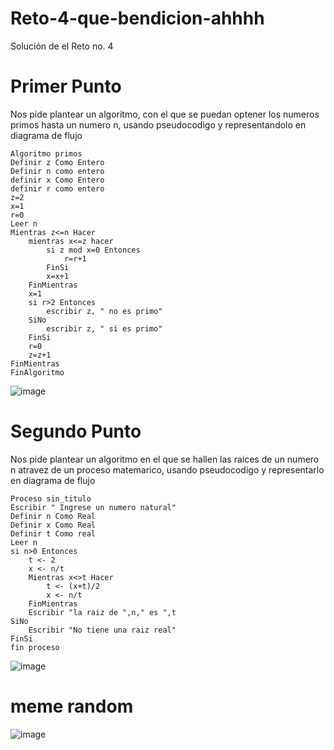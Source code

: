 # Reto-4-que-bendicion-ahhhh
Solución de el Reto no. 4
# Primer Punto
Nos pide plantear un algoritmo, con el que se puedan optener los numeros primos hasta un numero n, usando pseudocodigo y representandolo en diagrama de flujo

	Algoritmo primos
	Definir z Como Entero
	Definir n como entero 
	definir x Como Entero
	definir r como entero 
	z=2
	x=1
	r=0
	Leer n
	Mientras z<=n Hacer
		mientras x<=z hacer	
			si z mod x=0 Entonces
				r=r+1
			FinSi
			x=x+1
		FinMientras
		x=1
		si r>2 Entonces
			escribir z, " no es primo"
		SiNo
			escribir z, " si es primo"
		FinSi
		r=0
		z=z+1
	FinMientras
	FinAlgoritmo

![image](https://user-images.githubusercontent.com/124606636/221457029-ee28bb36-9ac2-4ff2-a36e-fbe4e030bfb6.png)

# Segundo Punto
Nos pide plantear un algoritmo en el que se hallen las raices de un numero n atravez de un proceso matemarico, usando pseudocodigo y representarlo en diagrama de flujo

	Proceso sin_titulo
	Escribir " Ingrese un numero natural"
	Definir n Como Real
	Definir x Como Real
	Definir t Como real
	Leer n
	si n>0 Entonces
		t <- 2
		x <- n/t
		Mientras x<>t Hacer
			t <- (x+t)/2
			x <- n/t
		FinMientras
		Escribir "la raiz de ",n," es ",t
	SiNo
		Escribir "No tiene una raiz real"
	FinSi
	fin proceso

![image](https://user-images.githubusercontent.com/124606636/221457438-d60e05a1-a2ae-4e3a-aef8-1fe7dfea5dfe.png)

# meme random
![image](https://user-images.githubusercontent.com/124606636/221457959-365cc6a4-14c1-48f6-974c-5008d1f2b8bb.png)

